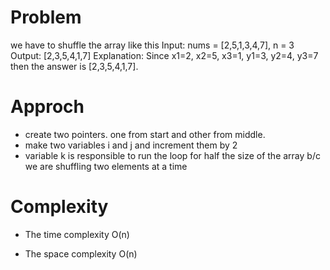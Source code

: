 # Problem
we have to shuffle the array like this 
Input: nums = [2,5,1,3,4,7], n = 3
Output: [2,3,5,4,1,7] 
Explanation: Since x1=2, x2=5, x3=1, y1=3, y2=4, y3=7 then the answer is [2,3,5,4,1,7].

# Approch
- create two pointers. one from start and other from middle.
- make two variables i and j and increment them by 2
- variable k is responsible to run the loop for half the size of the array b/c we are shuffling two elements at a time

# Complexity
- The time complexity O(n)

- The space complexity O(n)
